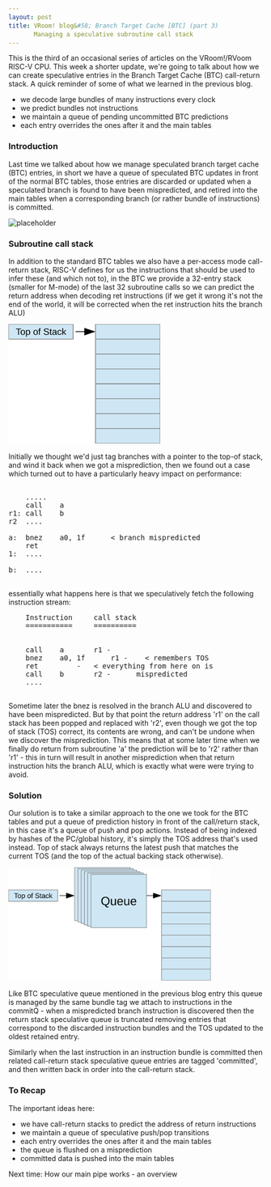 ```yaml
---
layout: post
title: VRoom! blog&#58; Branch Target Cache [BTC] (part 3)
       Managing a speculative subroutine call stack
---
```


This is the third of an occasional series of articles on the VRoom!/RVoom RISC-V 
CPU. This week a shorter update, we're going to talk about how we can create speculative entries 
in the Branch Target Cache (BTC) call-return stack. A quick reminder of some of what we learned in the previous blog.

* we decode large bundles of many instructions every clock
* we predict bundles not instructions
* we maintain a queue of pending uncommitted BTC predictions
* each entry overrides the ones after it and the main tables

### Introduction

Last time we talked about how we manage speculated branch target cache (BTC) entries, in short
we have a queue of speculated BTC updates in front of the normal BTC tables, those entries are
discarded or updated when a speculated branch is found to have been mispredicted, and retired into the
main tables when a corresponding branch (or rather bundle of instructions) is committed.

![placeholder](/public/images/btc-queue.svg "Branch Target Cache example")

### Subroutine call stack

In addition to the standard BTC tables we also have a per-access mode call-return stack,
RISC-V defines for us the instructions that should be used to infer these (and which not to),
in the BTC we provide a 32-entry stack (smaller for M-mode) of the last 32 subroutine calls
so we can predict the return address when decoding ret instructions (if we get it wrong it's
not the end of the world, it will be corrected when the ret instruction hits the branch ALU)

<img src="/public/images/stack.svg" width="300">

Initially we thought we'd just tag branches with a pointer to the top-of stack, and wind it back when we got
a misprediction, then we found out a case which turned out to have a particularly heavy impact on performance:

<pre>

	.....
	call	a
r1:	call	b
r2	....

a:	bnez	a0, 1f		< branch mispredicted
	ret
1:	....

b:	....

</pre>

essentially what happens here is that we speculatively fetch the following instruction stream:

<pre>
	Instruction		call stack
	===========		==========
				

	call	a		r1 -
	bnez 	a0, 1f		r1 -	< remembers TOS
	ret			-	< everything from here on is 
	call	b		r2 -	  mispredicted
	....				

</pre>

Sometime later the bnez is resolved in the branch ALU and discovered to have been mispredicted. But by that point
the return address 'r1' on the call stack has been popped and replaced with 'r2', even though we got the top of stack (TOS)
correct, its contents are wrong, and can't be undone when we discover the misprediction.
This means that at some later time when we finally do return from subroutine 'a'
the prediction will be to 'r2' rather than 'r1' - this in turn will result in another misprediction when that return
instruction hits the branch ALU, which is exactly what were were trying to avoid.

### Solution

Our solution is to take a similar approach to the one we took for the BTC tables and put a queue of prediction
history in front of the call/return stack, in this case it's a queue of push and pop 
actions. Instead of being indexed by hashes of the PC/global history, it's simply the TOS address that's used instead.
Top of stack always returns the latest push that matches the current TOS (and the top of the actual backing stack otherwise).

<img src="/public/images/stack-queue.svg" width="400">

Like BTC speculative queue mentioned in the previous blog entry this queue is managed by the same bundle tag we
attach to instructions in the commitQ - when a mispredicted branch instruction is discovered then the
return stack speculative queue is truncated removing entries that correspond to the discarded instruction bundles
and the TOS updated to the oldest retained entry.

Similarly when the last instruction in an instruction bundle is committed then related  call-return stack
speculative queue entries are
tagged 'committed', and then written back in order into the call-return stack.


### To Recap
The important ideas here:

* we have call-return stacks to predict the address of return instructions
* we maintain a queue of speculative push/pop transitions
* each entry overrides the ones after it and the main tables
* the queue is flushed on a misprediction
* committed data is pushed into the main tables

Next time: How our main pipe works - an overview
